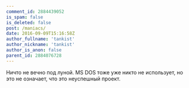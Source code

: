 ```yaml
---
comment_id: 2884439052
is_spam: false
is_deleted: false
post: /maniacs/
date: 2016-09-09T15:16:58Z
author_fullname: 'tankist'
author_nickname: 'tankist'
author_is_anon: false
parent_id: 2884076728
---
```


<p>Ничто не вечно под луной. MS DOS тоже уже никто не использует, но это не означает, что это неуспешный проект.</p>

